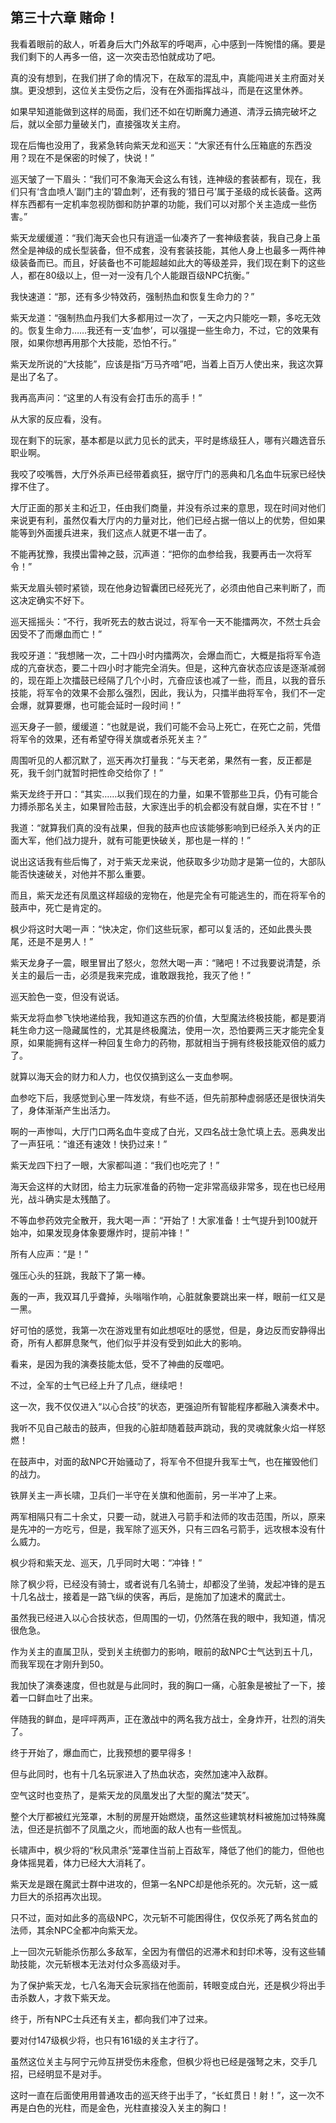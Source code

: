 ## 第三十六章 赌命！

我看着眼前的敌人，听着身后大门外敌军的呼喝声，心中感到一阵惋惜的痛。要是我们剩下的人再多一倍，这一次突击恐怕就成功了吧。

真的没有想到，在我们拼了命的情况下，在敌军的混乱中，真能闯进关主府面对关旗。更没想到，这位关主受伤之后，没有在外面指挥战斗，而是在这里休养。

如果早知道能做到这样的局面，我们还不如在切断魔力通道、清浮云搞完破坏之后，就以全部力量破关门，直接强攻关主府。

现在后悔也没用了，我紧急转向紫天龙和巡天：“大家还有什么压箱底的东西没用？现在不是保密的时候了，快说！”

巡天皱了一下眉头：“我们可不象海天会这么有钱，连神级的套装都有，现在，我们只有‘含血喷人’副门主的‘碧血刺’，还有我的‘猎日弓’属于圣级的成长装备。这两样东西都有一定机率忽视防御和防护罩的功能，我们可以对那个关主造成一些伤害。”

紫天龙缓缓道：“我们海天会也只有逍遥一仙凑齐了一套神级套装，我自己身上虽然全是神级的成长型装备，但不成套，没有套装技能，其他人身上也最多一两件神级装备而已。而且，好装备也不可能超越如此大的等级差异，我们现在剩下的这些人，都在80级以上，但一对一没有几个人能跟百级NPC抗衡。”

我快速道：“那，还有多少特效药，强制热血和恢复生命力的？”

紫天龙道：“强制热血丹我们大多都用过一次了，一天之内只能吃一颗，多吃无效的。恢复生命力……我还有一支‘血参’，可以强提一些生命力，不过，它的效果有限，如果你想再用那个大技能，恐怕不行。”

紫天龙所说的“大技能”，应该是指“万马齐喑”吧，当着上百万人使出来，我这次算是出了名了。

我再高声问：“这里的人有没有会打击乐的高手！”

从大家的反应看，没有。

现在剩下的玩家，基本都是以武力见长的武夫，平时是练级狂人，哪有兴趣选音乐职业啊。

我咬了咬嘴唇，大厅外杀声已经带着疯狂，据守厅门的恶典和几名血牛玩家已经快撑不住了。

大厅正面的那关主和近卫，任由我们商量，并没有杀过来的意思，现在时间对他们来说更有利，虽然仅看大厅内的力量对比，他们已经占据一倍以上的优势，但如果能等到外面援兵进来，我们这点人就更不堪一击了。

不能再犹豫，我摸出雷神之鼓，沉声道：“把你的血参给我，我要再击一次将军令！”

紫天龙眉头顿时紧锁，现在他身边智囊团已经死光了，必须由他自己来判断了，而这决定确实不好下。

巡天摇摇头：“不行，我听死去的敖古说过，将军令一天不能擂两次，不然士兵会因受不了而爆血而亡！”

我咬牙道：“我想赌一次，二十四小时内擂两次，会爆血而亡，大概是指将军令造成的亢奋状态，要二十四小时才能完全消失。但是，这种亢奋状态应该是逐渐减弱的，现在距上次擂鼓已经隔了几个小时，亢奋应该也减了一些，而且，以我的音乐技能，将军令的效果不会那么强烈，因此，我认为，只擂半曲将军令，我们不一定会爆，就算要爆，也可能会延时一段时间！”

巡天身子一颤，缓缓道：“也就是说，我们可能不会马上死亡，在死亡之前，凭借将军令的效果，还有希望夺得关旗或者杀死关主？”

周围听见的人都沉默了，巡天再次打量我：“与天老弟，果然有一套，反正都是死，我千剑门就暂时把性命交给你了！”

紫天龙终于开口：“其实……以我们现在的力量，如果不管那些卫兵，仍有可能合力搏杀那名关主，如果冒险击鼓，大家连出手的机会都没有就自爆，实在不甘！”

我道：“就算我们真的没有战果，但我的鼓声也应该能够影响到已经杀入关内的正面大军，他们战力提升，就有可能更快破关，那也是一样的！”

说出这话我有些后悔了，对于紫天龙来说，他获取多少功勋才是第一位的，大部队能否快速破关，对他并不那么重要。

而且，紫天龙还有凤凰这样超级的宠物在，他是完全有可能逃生的，而在将军令的鼓声中，死亡是肯定的。

枫少将这时大喝一声：“快决定，你们这些玩家，都可以复活的，还如此畏头畏尾，还是不是男人！”

紫天龙身子一震，眼里冒出了怒火，忽然大喝一声：“赌吧！不过我要说清楚，杀关主的最后一击，必须是我来完成，谁敢跟我抢，我灭了他！”

巡天脸色一变，但没有说话。

紫天龙将血参飞快地递给我，我知道这东西的价值，大型魔法终极技能，都是要消耗生命力这一隐藏属性的，尤其是终极魔法，使用一次，恐怕要两三天才能完全复原，如果能拥有这样一种回复生命力的药物，那就相当于拥有终极技能双倍的威力了。

就算以海天会的财力和人力，也仅仅搞到这么一支血参啊。

血参吃下后，我感觉到心里一阵发烧，有些不适，但先前那种虚弱感还是很快消失了，身体渐渐产生出活力。

啊的一声惨叫，大厅门口两名血牛变成了白光，又四名战士急忙填上去。恶典发出了一声狂吼：“谁还有速效！快扔过来！”

紫天龙四下扫了一眼，大家都叫道：“我们也吃完了！”

海天会这样的大财团，给主力玩家准备的药物一定非常高级非常多，现在也已经用光，战斗确实是太残酷了。

不等血参药效完全散开，我大喝一声：“开始了！大家准备！士气提升到100就开始冲，如果发现身体象要爆炸时，提前冲锋！”

所有人应声：“是！”

强压心头的狂跳，我敲下了第一棒。

轰的一声，我双耳几乎聋掉，头嗡嗡作响，心脏就象要跳出来一样，眼前一红又是一黑。

好可怕的感觉，我第一次在游戏里有如此想呕吐的感觉，但是，身边反而安静得出奇，所有人都屏息聚气，他们似乎并没有受到如此大的影响。

看来，是因为我的演奏技能太低，受不了神曲的反噬吧。

不过，全军的士气已经上升了几点，继续吧！

这一次，我不仅仅进入“以心合技”的状态，更强迫所有智能程序都融入演奏术中。

我听不见自己敲击的鼓声，但我的心脏却随着鼓声跳动，我的灵魂就象火焰一样怒燃！

在鼓声中，对面的敌NPC开始骚动了，将军令不但提升我军士气，也在摧毁他们的战力。

铁屏关主一声长啸，卫兵们一半守在关旗和他面前，另一半冲了上来。

两军相隔只有二十余丈，只要一动，就进入弓箭手和法师的攻击范围，所以，原来是先冲的一方吃亏，但是，我军除了巡天外，只有三四名弓箭手，远攻根本没有什么威力。

枫少将和紫天龙、巡天，几乎同时大喝：“冲锋！”

除了枫少将，已经没有骑士，或者说有几名骑士，却都没了坐骑，发起冲锋的是五十几名战士，接着是一路飞纵的侠客，再后，是施加了加速术的魔武士。

虽然我已经进入以心合技状态，但周围的一切，仍然落在我的眼中，我知道，情况很危急。

作为关主的直属卫队，受到关主统御力的影响，眼前的敌NPC士气达到五十几，而我军现在才刚升到50。

我加快了演奏速度，但也就是与此同时，我的胸口一痛，心脏象是被扯了一下，接着一口鲜血吐了出来。

伴随我的鲜血，是呯呯两声，正在激战中的两名我方战士，全身炸开，壮烈的消失了。

终于开始了，爆血而亡，比我预想的要早得多！

但与此同时，也有十几名玩家进入了热血状态，突然加速冲入敌群。

空气这时也变热了，是紫天龙的凤凰发出了大型的魔法“焚天”。

整个大厅都被红光笼罩，木制的房屋开始燃烧，虽然这些建筑材料被施加过特殊魔法，但还是抗御不了凤凰之火，而地面的敌人也有一些慌乱。

长啸声中，枫少将的“秋风肃杀”笼罩住当前上百敌军，降低了他们的能力，但他也身体摇晃着，体力已经大大消耗了。

紫天龙是跟在魔武士群中进攻的，但第一名NPC却是他杀死的。次元斩，这一威力巨大的杀招再次出现。

只不过，面对如此多的高级NPC，次元斩不可能困得住，仅仅杀死了两名贫血的法师，其余NPC全都冲向紫天龙。

上一回次元斩能杀伤那么多敌军，全因为有僧侣的迟滞术和封印术等，没有这些辅助技能，次元斩根本无法对付众多高级对手。

为了保护紫天龙，七八名海天会玩家挡在他面前，转眼变成白光，还是枫少将出手击杀数人，才救下紫天龙。

终于，所有NPC士兵还有关主，都向我们冲了过来。

要对付147级枫少将，也只有161级的关主才行了。

虽然这位关主与阿宁元帅互拼受伤未痊愈，但枫少将也已经是强弩之末，交手几招，已经明显不是对手。

这时一直在后面使用用普通攻击的巡天终于出手了，“长虹贯日！射！”，这一次不再是白色的光柱，而是金色，光柱直接没入关主的胸口！

